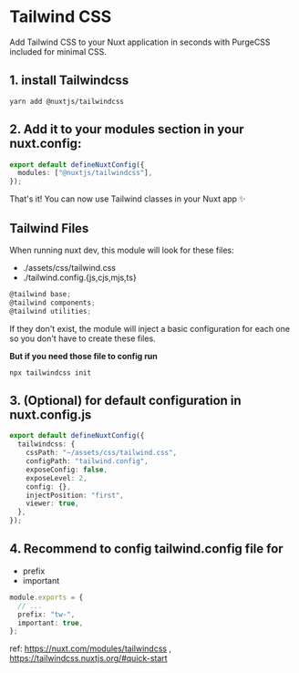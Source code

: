 # Tailwind CSS

Add Tailwind CSS to your Nuxt application in seconds with PurgeCSS included for minimal CSS.

## 1. install Tailwindcss

`yarn add @nuxtjs/tailwindcss`

## 2. Add it to your modules section in your nuxt.config:

```ts
export default defineNuxtConfig({
  modules: ["@nuxtjs/tailwindcss"],
});
```

That's it! You can now use Tailwind classes in your Nuxt app ✨

## Tailwind Files

When running nuxt dev, this module will look for these files:

- ./assets/css/tailwind.css
- ./tailwind.config.{js,cjs,mjs,ts}

<!-- ~/assets/css/tailwind.css -->

```ts
@tailwind base;
@tailwind components;
@tailwind utilities;
```

If they don't exist, the module will inject a basic configuration for each one so you don't have to create these files.

**But if you need those file to config run**

`npx tailwindcss init`

## 3. (Optional) for default configuration in nuxt.config.js

```ts
export default defineNuxtConfig({
  tailwindcss: {
    cssPath: "~/assets/css/tailwind.css",
    configPath: "tailwind.config",
    exposeConfig: false,
    exposeLevel: 2,
    config: {},
    injectPosition: "first",
    viewer: true,
  },
});
```

## 4. Recommend to config tailwind.config file for

- prefix
- important

```ts
module.exports = {
  // ...
  prefix: "tw-",
  important: true,
};
```

ref: <https://nuxt.com/modules/tailwindcss> , <https://tailwindcss.nuxtjs.org/#quick-start>
